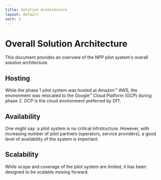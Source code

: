 ```yaml
---
title: Solution Architecture 
layout: default
sort: 3
---
```

# Overall Solution Architecture 
This document provides an overview of the NPP pilot system's overall solution architecture.

## Hosting
While the phase 1 pilot system was hosted at Amazon&trade; AWS, the environment was relocated to the Google&trade; Cloud Platform (GCP) during phase 2. GCP is the cloud environment preferred by DfT.

## Availability
One might say: a pilot system is no critical infrstructure. However, with increasing number of pilot partners (operators, service providers), a good level of availability of the system is important. 


## Scalability
While scope and coverage of the pilot system are limited, it has been designed to be scalable moving forward.


